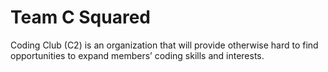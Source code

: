 # Team C Squared

Coding Club (C2) is an organization that will provide otherwise hard to find opportunities to expand members’ coding skills and interests.
